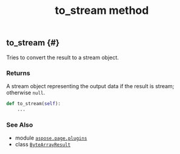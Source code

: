 ﻿---
title: to_stream method
second_title: Aspose.Page for Python via .NET API References
description: 
type: docs
weight: 30
url: /python-net/aspose.page.plugins/bytearrayresult/to_stream/
is_root: false
---

## to_stream {#}

Tries to convert the result to a stream object.


### Returns 


A stream object representing the output data if the result is stream; otherwise `null`.


```python
def to_stream(self):
    ...
```





### See Also
* module [`aspose.page.plugins`](../../)
* class [`ByteArrayResult`](/page/python-net/aspose.page.plugins/bytearrayresult)
